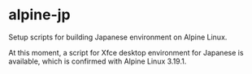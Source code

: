 # alpine-jp

Setup scripts for building Japanese environment on Alpine Linux.

At this moment, a script for Xfce desktop environment for Japanese is available, which is confirmed with Alpine Linux 3.19.1.
